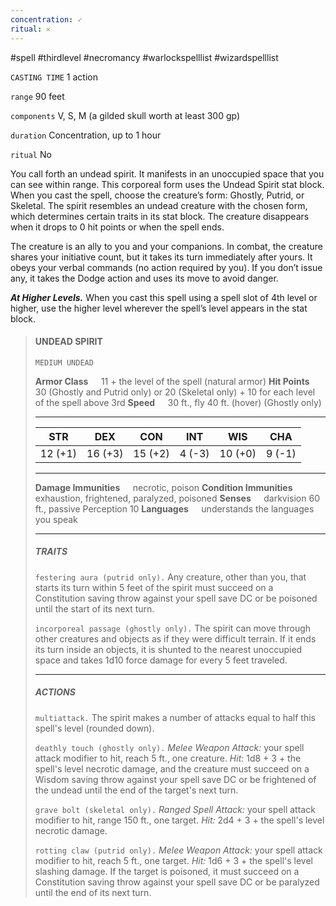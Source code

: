 ```yaml
---
concentration: ✓
ritual: 𐄂
---
```

#spell #thirdlevel #necromancy #warlockspelllist #wizardspelllist

`CASTING TIME`
1 action

`range`
90 feet

`components`
V, S, M (a gilded skull worth at least 300 gp)

`duration`
Concentration, up to 1 hour

`ritual`
No

You call forth an undead spirit. It manifests in an unoccupied space that you can see within range. This corporeal form uses the Undead Spirit stat block. When you cast the spell, choose the creature’s form: Ghostly, Putrid, or Skeletal. The spirit resembles an undead creature with the chosen form, which determines certain traits in its stat block. The creature disappears when it drops to 0 hit points or when the spell ends.

The creature is an ally to you and your companions. In combat, the creature shares your initiative count, but it takes its turn immediately after yours. It obeys your verbal commands (no action required by you). If you don’t issue any, it takes the Dodge action and uses its move to avoid danger.

**_At Higher Levels._** When you cast this spell using a spell slot of 4th level or higher, use the higher level wherever the spell’s level appears in the stat block.

> #### UNDEAD SPIRIT
> `MEDIUM UNDEAD`
> 
> **Armor Class**$\quad$ 11 + the level of the spell (natural armor)
> **Hit Points**$\quad$ 30 (Ghostly and Putrid only) or 20 (Skeletal only) + 10 for each level of the spell above 3rd
> **Speed**$\quad$ 30 ft., fly 40 ft. (hover) (Ghostly only)
> <hr>
> 
> | **STR** | **DEX** | **CON** | **INT** | **WIS** | **CHA** |
> | :---: | :---: | :---: | :---: | :---: | :---: |
> | 12 (+1) | 16 (+3) | 15 (+2) | 4 (-3) | 10 (+0) | 9 (-1) |
> 
> <hr>
> 
> **Damage Immunities**$\quad$ necrotic, poison
> **Condition Immunities**$\quad$ exhaustion, frightened, paralyzed, poisoned
> **Senses**$\quad$ darkvision 60 ft., passive Perception 10
> **Languages**$\quad$ understands the languages you speak
> 
> <hr>
> 
> ##### TRAITS
> `festering aura (putrid only).` Any creature, other than you, that starts its turn within 5 feet of the spirit must succeed on a Constitution saving throw against your spell save DC or be poisoned until the start of its next turn.
> 
> `incorporeal passage (ghostly only).` The spirit can move through other creatures and objects as if they were difficult terrain. If it ends its turn inside an objects, it is shunted to the nearest unoccupied space and takes 1d10 force damage for every 5 feet traveled.
> <hr>
> 
> ##### ACTIONS
> `multiattack.` The spirit makes a number of attacks equal to half this spell's level (rounded down).
> 
> `deathly touch (ghostly only).` *Melee Weapon Attack:* your spell attack modifier to hit, reach 5 ft., one creature. *Hit:* 1d8 + 3 + the spell's level necrotic damage, and the creature must succeed on a Wisdom saving throw against your spell save DC or be frightened of the undead until the end of the target's next turn.
> 
> `grave bolt (skeletal only).` *Ranged Spell Attack:* your spell attack modifier to hit, range 150 ft., one target. *Hit:* 2d4 + 3 + the spell's level necrotic damage.
> 
> `rotting claw (putrid only).` *Melee Weapon Attack:* your spell attack modifier to hit, reach 5 ft., one target. *Hit:* 1d6 + 3 + the spell's level slashing damage. If the target is poisoned, it must succeed on a Constitution saving throw against your spell save DC or be paralyzed until the end of its next turn.